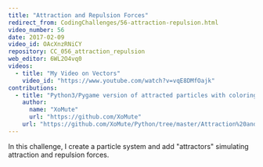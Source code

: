 ```yaml
---
title: "Attraction and Repulsion Forces"
redirect_from: CodingChallenges/56-attraction-repulsion.html
video_number: 56
date: 2017-02-09
video_id: OAcXnzRNiCY
repository: CC_056_attraction_repulsion
web_editor: 6WL2O4vq0
videos:
  - title: "My Video on Vectors"
    video_id: "https://www.youtube.com/watch?v=vqE8DMfOajk"
contributions:
  - title: "Python3/Pygame version of attracted particles with coloring"
    author:
      name: "XoMute"
      url: "https://github.com/XoMute"
    url: "https://github.com/XoMute/Python/tree/master/Attraction%20and%20Repulsion%20Forces"
---
```


In this challenge, I create a particle system and add "attractors" simulating attraction and repulsion forces.
